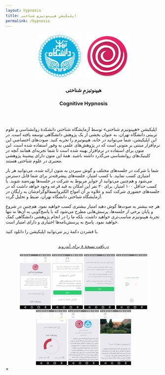 ```yaml
---
layout: hypnosis
title: اپلیکیشن هیپنوتیزمِ شناختی
permalink: /hypnosis
---
```


<section style="text-align:center">
  <div style="text-align:center;display:block">
    <img src="/img/ut_logo.png" style="display:inline-block;margin:5px;width:140px;height:auto" />
    <img src="/img/hypnosis_logo.png" style="display:inline-block;margin:5px;width:140px;height:auto" />
  </div>
  <h3 style="direction:rtl">
  هیپنوتیزمِ شناختی
  </h3>
  <h3 style="direction:ltr">
  Cognitive Hypnosis
  </h3>

</section>

<br />
<br />

اپلیکیشن «هیپنوتیزم شناختی» توسط آزمایشگاه شناختی دانشکدهٔ روانشناسی و علوم تربیتی دانشگاه تهران، به عنوان بخشی از یک پژوهش دانشگاهی توسعه یافته است. در این اپلیکیشن، شما می‌توانید در خانه، هیپنوتیزم را تجربه کنید. صوت‌های اختصاصیِ این نرم‌افزار مبتنی بر متونی است که در پژوهش‌های علمی به وفور استفاده شده است. این متون برای استفاده در نرم‌افزار بهینه شده است تا شما تجربه‌ای همانند آنچه در کلینیک‌های روانشناسی می‌گذرد داشته باشید. همهٔ این متون دارای پیشینهٔ پژوهشی معتبری در علوم شناختی هستند.

شما با شرکت در جلسه‌های مختلف و گوش سپردن به متون ارائه شده، می‌توانید هر بار امتیازی کسب نمایید. با کسب امتیاز، جلسه‌های پیشرفته‌تر برای شما قابل دسترس می‌شود و هم‌چنین می‌توانید از جوایز مربوط به شرکت در جلسه‌ها بهره‌مند شوید. با کسب حداقل ۱۰۰ امتیاز، برای ۳۰ نفر این امکان به قید قرعه وجود خواهد داشت که در جلسه‌های حضوری شرکت کنند و علاوه بر آن امواج الکتروانسفالوگرام‌شان به رایگان در آزمایشگاه شناختی دانشگاه تهران، ضبط و تحلیل گردد.

هر چه بیشتر به صوت‌ها گوش دهید امتیاز بیشتری کسب خواهید نمود. هم‌چنین در شروع و پایان برخی از جلسه‌ها، پرسش‌هایی مطرح می‌شود که با پاسخ‌گویی به آن‌ها نه تنها تجربهٔ هیپنوتیزم مناسب‌تری خواهید داشت، بلکه ما را در انجام پژوهشی دانشگاهی کمک خواهید نمود. پاسخ به پرسش‌نامه‌ها اختیاری و دارای امتیاز است.

با فشردن دکمهٔ زیر می‌توانید اپلیکیشن را دانلود کنید.
<br />
<br />
<section style="text-align:center">
<a href="/downloads/hypnosis_v8.apk" class="button" style="direction:rtl">
دریافت نسخهٔ ۸ برای آندروید
</a>
</section>

<br />
<section class="gallery">
  <div style="text-align:center;display:block" id="links">
    <a href="/img/hypnosis/1.png">
      <img src="/img/hypnosis/t1.png">
    </a>
    <a href="/img/hypnosis/2.png">
      <img src="/img/hypnosis/t2.png">
    </a>
    <a href="/img/hypnosis/3.png">
      <img src="/img/hypnosis/t3.png">
    </a>
    <a href="/img/hypnosis/4.png">
      <img src="/img/hypnosis/t4.png">
    </a>
    <a href="/img/hypnosis/5.png">
      <img src="/img/hypnosis/t5.png">
    </a>
    <a href="/img/hypnosis/6.png">
      <img src="/img/hypnosis/t6.png">
    </a>
    <a href="/img/hypnosis/7.png">
      <img src="/img/hypnosis/t7.png">
    </a>
  </div>

  <div id="blueimp-gallery" class="blueimp-gallery">
      <div class="slides"></div>
      <a class="close">×</a>
      <ol class="indicator"></ol>
  </div>
</section>
